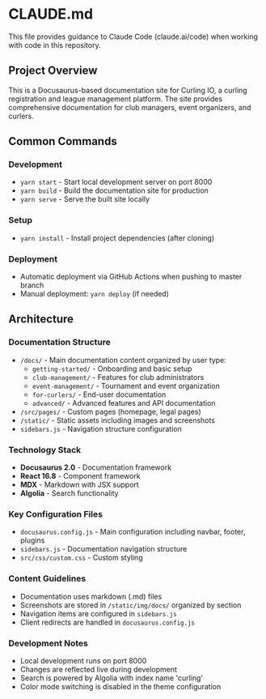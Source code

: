 # CLAUDE.md

This file provides guidance to Claude Code (claude.ai/code) when working with code in this repository.

## Project Overview

This is a Docusaurus-based documentation site for Curling IO, a curling registration and league management platform. The site provides comprehensive documentation for club managers, event organizers, and curlers.

## Common Commands

### Development
- `yarn start` - Start local development server on port 8000
- `yarn build` - Build the documentation site for production
- `yarn serve` - Serve the built site locally

### Setup
- `yarn install` - Install project dependencies (after cloning)

### Deployment
- Automatic deployment via GitHub Actions when pushing to master branch
- Manual deployment: `yarn deploy` (if needed)

## Architecture

### Documentation Structure
- `/docs/` - Main documentation content organized by user type:
  - `getting-started/` - Onboarding and basic setup
  - `club-management/` - Features for club administrators
  - `event-management/` - Tournament and event organization
  - `for-curlers/` - End-user documentation
  - `advanced/` - Advanced features and API documentation
- `/src/pages/` - Custom pages (homepage, legal pages)
- `/static/` - Static assets including images and screenshots
- `sidebars.js` - Navigation structure configuration

### Technology Stack
- **Docusaurus 2.0** - Documentation framework
- **React 16.8** - Component framework
- **MDX** - Markdown with JSX support
- **Algolia** - Search functionality

### Key Configuration Files
- `docusaurus.config.js` - Main configuration including navbar, footer, plugins
- `sidebars.js` - Documentation navigation structure
- `src/css/custom.css` - Custom styling

### Content Guidelines
- Documentation uses markdown (.md) files
- Screenshots are stored in `/static/img/docs/` organized by section
- Navigation items are configured in `sidebars.js`
- Client redirects are handled in `docusaurus.config.js`

### Development Notes
- Local development runs on port 8000
- Changes are reflected live during development
- Search is powered by Algolia with index name 'curling'
- Color mode switching is disabled in the theme configuration